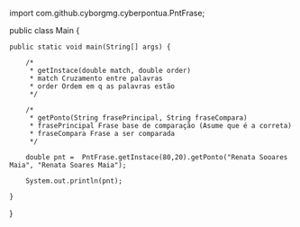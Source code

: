 import com.github.cyborgmg.cyberpontua.PntFrase;

public class Main {

	public static void main(String[] args) {
		
		/*
		 * getInstace(double match, double order)
		 * match Cruzamento entre palavras
		 * order Ordem em q as palavras estão
		 */
		
		/*
		 * getPonto(String frasePrincipal, String fraseCompara)
		 * frasePrincipal Frase base de comparação (Asume que é a correta)
		 * fraseCompara Frase a ser comparada
		 */
		
		double pnt =  PntFrase.getInstace(80,20).getPonto("Renata Sooares Maia", "Renata Soares Maia");
		
		System.out.println(pnt);

	}

}

